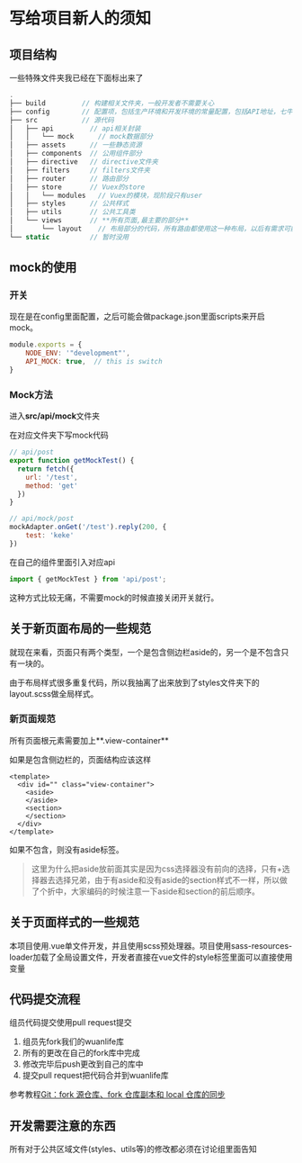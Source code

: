 # 写给项目新人的须知

## 项目结构
一些特殊文件夹我已经在下面标出来了
```Javascript
.
├── build         // 构建相关文件夹，一般开发者不需要关心
├── config        // 配置项，包括生产环境和开发环境的常量配置，包括API地址，七牛地址等。
├── src           // 源代码
│   ├── api         // api相关封装
│   │   └── mock      // mock数据部分
│   ├── assets      // 一些静态资源
│   ├── components  // 公用组件部分
│   ├── directive   // directive文件夹
│   ├── filters     // filters文件夹
│   ├── router      // 路由部分
│   ├── store       // Vuex的store
│   │   └── modules   // Vuex的模块，现阶段只有user
│   ├── styles      // 公共样式
│   ├── utils       // 公共工具类
│   └── views       // **所有页面,最主要的部分**
│       └── layout    // 布局部分的代码，所有路由都使用这一种布局，以后有需求可能会增加其他layout
└── static          // 暂时没用
```

## mock的使用
### 开关
现在是在config里面配置，之后可能会做package.json里面scripts来开启mock。
```Javascript
module.exports = {
    NODE_ENV: '"development"',
    API_MOCK: true,  // this is switch
}
```

### Mock方法
进入**src/api/mock**文件夹

在对应文件夹下写mock代码
```Javascript
// api/post
export function getMockTest() {
  return fetch({
    url: '/test',
    method: 'get'
  })
}

// api/mock/post
mockAdapter.onGet('/test').reply(200, {
    test: 'keke'
})
```
在自己的组件里面引入对应api
```Javascript
import { getMockTest } from 'api/post';
```

这种方式比较无痛，不需要mock的时候直接关闭开关就行。


## 关于新页面布局的一些规范
就现在来看，页面只有两个类型，一个是包含侧边栏aside的，另一个是不包含只有一块的。

由于布局样式很多重复代码，所以我抽离了出来放到了styles文件夹下的layout.scss做全局样式。

### 新页面规范
所有页面根元素需要加上**.view-container**

如果是包含侧边栏的，页面结构应该这样
```
<template>
  <div id="" class="view-container">
    <aside>
    </aside>
    <section>
    </section>
  </div>
</template>
```
如果不包含，则没有aside标签。
> 这里为什么把aside放前面其实是因为css选择器没有前向的选择，只有+选择器去选择兄弟，由于有aside和没有aside的section样式不一样，所以做了个折中，大家编码的时候注意一下aside和section的前后顺序。

## 关于页面样式的一些规范
本项目使用.vue单文件开发，并且使用scss预处理器。项目使用sass-resources-loader加载了全局设置文件，开发者直接在vue文件的style标签里面可以直接使用变量

## 代码提交流程
组员代码提交使用pull request提交
1. 组员先fork我们的wuanlife库
2. 所有的更改在自己的fork库中完成
3. 修改完毕后push更改到自己的库中
4. 提交pull request把代码合并到wuanlife库

参考教程[Git：fork 源仓库、fork 仓库副本和 local 仓库的同步](https://www.jianshu.com/p/29775d91f536)

## 开发需要注意的东西
所有对于公共区域文件(styles、utils等)的修改都必须在讨论组里面告知